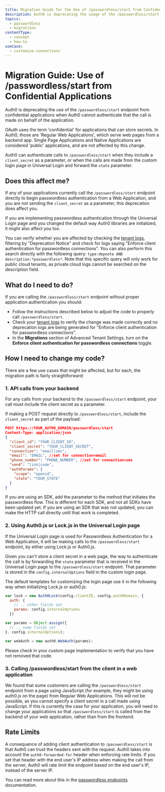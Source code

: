 ```yaml
---
title: Migration Guide for the Use of /passwordless/start from Confidential Applications
description: Auth0 is deprecating the usage of the /passwordless/start endpoint from confidential applications without a client secret in the request.
topics:
  - passwordless
  - migrations
contentType:
  - concept
  - how-to
useCase:
  - customize-connections
---
```

# Migration Guide: Use of /passwordless/start from Confidential Applications

Auth0 is deprecating the use of the `/passwordless/start` endpoint from confidential applications when Auth0 cannot authenticate that the call is made on behalf of the application.

OAuth uses the term 'confidential' for applications that can store secrets. In Auth0, those are 'Regular Web Applications', which serve web pages from a backend app. Single Page Applications and Native Applications are considered 'public' applications, and are not affected by this change.

Auth0 can authenticate calls to `/passwordless/start` when they include a `client_secret` as a parameter, or when the calls are made from the custom login page in Universal Login and forward the `state` parameter.

## Does this affect me?

If any of your applications currently call the `/passwordless/start` endpoint directly to begin passwordless authentication from a Web Application, and you are not sending the `client_secret` as a parameter, this deprecation does affect you. 

If you are implementing passwordless authentication through the Universal Login page and you changed the default way Auth0 libraries are initialized, it might also affect you too.

You can verify whether you are affected by checking the [tenant logs](${manage_url}/#/logs), filtering by "Deprecation Notice" and check for logs saying "Enforce client authentication for passwordless connections". You can also perform this search directly with the following query: `type:depnote AND description:*passwordless*`. Note that this specific query will only work for public cloud tenants, as private cloud logs cannot be searched on the description field.

## What do I need to do?

If you are calling the `/passwordless/start` endpoint without proper application authentication you should:

- Follow the instructions described below to adjust the code to properly call `/passwordless/start`.
- Check your [tenant logs](${manage_url}/#/logs) to verify the change was made correctly and no deprecation logs are being generated for "Enforce client authentication for passwordless connections".
- In the **Migrations** section of Advanced Tenant Settings, turn on the **Enforce client authentication for passwordless connections** toggle.

## How I need to change my code?

There are a few use cases that might be affected, but for each, the migration path is fairly straightforward:

### 1. API calls from your backend

For any calls from your backend to the `/passwordless/start` endpoint, your call must include the client secret as a parameter.

If making a POST request directly to `/passwordless/start`, include the `client_secret` as part of the payload: 

```json
POST https://YOUR_AUTH0_DOMAIN/passwordless/start
Content-Type: application/json
{
  "client_id": "YOUR_CLIENT_ID",
  "client_secret": "YOUR_CLIENT_SECRET",
  "connection": "email|sms",
  "email": "EMAIL", //set for connection=email
  "phone_number": "PHONE_NUMBER", //set for connection=sms
  "send": "link|code",
  "authParams": { 
    "scope": "openid",
    "state": "YOUR_STATE"
  }
}
```

If you are using an SDK, add the parameter to the method that initiates the passwordless flow. This is different for each SDK, and not all SDKs have been updated yet. If you are using an SDK that was not updated, you can make the HTTP call directly until that work is completed.

### 2. Using Auth0.js or Lock.js in the Universal Login page

If the Universal Login page is used for Passwordless Authentication for a Web Application, it will be making calls to the `/passwordless/start` endpoint, by either using Lock.js or Auth0.js.

Given you can't store a client secret in a web page, the way to authenticate the call is by forwarding the `state` parameter that is received in the Universal Login page to the `/passwordless/start` endpoint. That parameter is stored in the `config.internalOptions` field in the custom login page. 

The default templates for customizing the login page use it in the following way when initializing Lock.js or auth0.js:

```js
var lock = new Auth0Lock(config.clientID, config.auth0Domain, {
  auth: {
    // .. other fields set
    params: config.internalOptions
  })
```

```js
var params = Object.assign({
  // .. some fields set
}, config.internalOptions);

var webAuth = new auth0.WebAuth(params);
```

Please check in your custom page implementation to verify that you have not removed that code.

### 3. Calling /passwordless/start from the client in a web application

We found that some customers are calling the `/passwordless/start` endpoint from a page using JavaScript (for example, they might be using auth0.js on the page) from Regular Web Applications. This will not be possible, as you cannot specify a client secret in a call made using JavaScript. If this is currently the case for your application, you will need to change your applications so that `/passwordless/start` is called from the backend of your web application, rather than from the frontend.

## Rate Limits

A consequence of adding client authentication to `/passwordless/start` is that Auth0 can trust the headers sent with the request. Auth0 takes into account the `auth0-forwarded-for` header when enforcing rate limits. If you set that header with the end user's IP address when making the call from the server, Auth0 will rate limit the endpoint based on the end user's IP, instead of the server IP.

You can read more about this in the [passwordless endpoints](/connections/passwordless/relevant-api-endpoints#rate-limiting-in-passwordless-endpoints) documentation.
